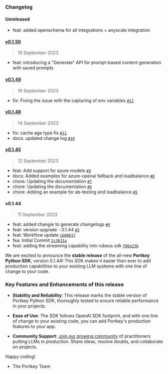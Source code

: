 ### Changelog
#### Unreleased
- feat: added openschema for all integrations + anyscale integration

#### [v0.1.50](https://github.com/Portkey-AI/portkey-python-sdk/compare/v0.1.49...v0.1.50)
> 19 September 2023

- feat: introducing a "Generate" API for prompt-based content generation with saved prompts

<!-- auto-changelog-below -->

#### [v0.1.49](https://github.com/Portkey-AI/portkey-python-sdk/compare/v0.1.48...v0.1.49)

> 16 September 2023

- fix: Fixing the issue with the capturing of env variables [`#13`](https://github.com/Portkey-AI/portkey-python-sdk/pull/13)

#### [v0.1.48](https://github.com/Portkey-AI/portkey-python-sdk/compare/v0.1.45...v0.1.48)

> 14 September 2023

- fix: cache age type fix [`#11`](https://github.com/Portkey-AI/portkey-python-sdk/pull/11)
- docs: updated change log [`#10`](https://github.com/Portkey-AI/portkey-python-sdk/pull/10)

#### [v0.1.45](https://github.com/Portkey-AI/portkey-python-sdk/compare/v0.1.44...v0.1.45)

> 12 September 2023

- feat: Add support for azure models [`#9`](https://github.com/Portkey-AI/portkey-python-sdk/pull/9)
- docs: Added examples for azure-openai fallback and loadbalance [`#8`](https://github.com/Portkey-AI/portkey-python-sdk/pull/8)
- chore: Updating the documentation [`#7`](https://github.com/Portkey-AI/portkey-python-sdk/pull/7)
- chore: Updating the documentation [`#6`](https://github.com/Portkey-AI/portkey-python-sdk/pull/6)
- chore: Adding an example for ab-testing and loadbalance [`#5`](https://github.com/Portkey-AI/portkey-python-sdk/pull/5)

#### v0.1.44

> 11 September 2023

- feat: added changie to generate changelogs [`#4`](https://github.com/Portkey-AI/portkey-python-sdk/pull/4)
- feat: version upgrade - 0.1.44 [`#3`](https://github.com/Portkey-AI/portkey-python-sdk/pull/3)
- feat: Workflow update [`cb80617`](https://github.com/Portkey-AI/portkey-python-sdk/commit/cb806173049d2a1f690935320e5ad4738910a452)
- fea: Initial Commit [`2c3631a`](https://github.com/Portkey-AI/portkey-python-sdk/commit/2c3631ac65ff58158695e84881993460fd27cb82)
- feat: adding the streaming capability into rubeus sdk [`f06e23b`](https://github.com/Portkey-AI/portkey-python-sdk/commit/f06e23bfa676995d578f64eff3401db917660742)

<!-- auto-changelog-above -->

We are excited to announce the **stable release** of the all-new **Portkey Python SDK**, version 0.1.44! This SDK makes it easier than ever to add production capabilities to your existing LLM systems with one line of change to your code.

### Key Features and Enhancements of this release

- **Stability and Reliability**: This release marks the stable version of Portkey Python SDK, thoroughly tested to ensure reliable performance in your projects.

- **Ease of Use**: The SDK follows OpenAI SDK footprint, and with one line of change to your existing code, you can add Portkey's production features to your app. 

- **Community Support**: [Join our growing community](https://discord.gg/QHJ3RgcvKT) of practitioners putting LLMs in production. Share ideas, resolve doubts, and collaborate on projects.

Happy coding!

- The Portkey Team

